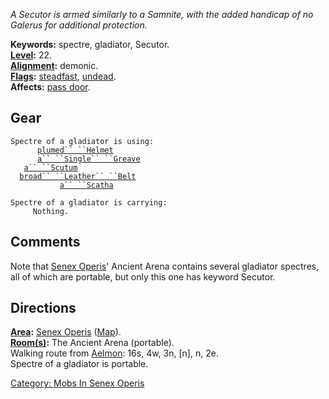 *A Secutor is armed similarly to a Samnite, with the added handicap of
no Galerus for additional protection.*

**Keywords:** spectre, gladiator, Secutor.  
**[Level](Level "wikilink"):** 22.  
**[Alignment](Alignment "wikilink"):** demonic.  
**[Flags](:Category:_Mob_Types "wikilink"):**
[steadfast](Sentinel_Mobs "wikilink"),
[undead](Undead_Mobs "wikilink").  
**Affects:** [pass door](Pass_Door "wikilink").  

## Gear

`Spectre of a gladiator is using:`  
<worn on head>`      `[`plumed`` ``Helmet`](Plumed_Helmet "wikilink")  
<worn on legs>`      `[`a`` ``Single`` ``Greave`](Single_Greave "wikilink")  
<held in offhand>`   `[`a`` ``Scutum`](Scutum "wikilink")  
<worn about waist>`  `[`broad`` ``Leather`` ``Belt`](Broad_Leather_Belt "wikilink")  
<wielded>`           `[`a`` ``Scatha`](Scatha "wikilink")

`Spectre of a gladiator is carrying:`  
`     Nothing.`

## Comments

Note that [Senex Operis](:Category:_Senex_Operis "wikilink")' Ancient
Arena contains several gladiator spectres, all of which are portable,
but only this one has keyword Secutor.

## Directions

**[Area](:Category:_Areas "wikilink"):** [Senex
Operis](:Category:_Senex_Operis "wikilink")
([Map](Senex_Operis_Map "wikilink")).  
**[Room(s)](:Category:_Rooms "wikilink"):** The Ancient Arena
(portable).  
Walking route from [Aelmon](Aelmon "wikilink"): 16s, 4w, 3n, \[n\], n,
2e.  
Spectre of a gladiator is portable.  

[Category: Mobs In Senex
Operis](Category:_Mobs_In_Senex_Operis "wikilink")
